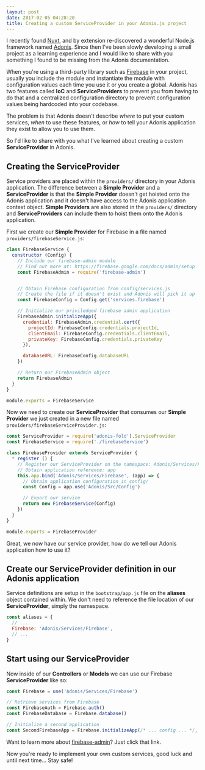 ```yaml
---
layout: post
date: 2017-02-05 04:28:20
title: Creating a custom ServiceProvider in your Adonis.js project
---
```


I recently found [Nuxt][0], and by extension re-discovered a wonderful Node.js framework named [Adonis][1]. Since then 
I've been slowly developing a small project as a learning experience and I would like to share with you something I found to be 
missing from the Adonis documentation.

When you're using a third-party library such as [Firebase][2] in your project, usually you include the module and instantiate 
the module with configuration values each time you use it or you create a global. Adonis has two features called **IoC** 
and **ServiceProviders** to prevent you from having to do that and a centralized configuration directory to prevent configuration 
values being hardcoded into your codebase. 

The problem is that Adonis doesn't describe _where_ to put your custom services, _when_ to use these features, 
or _how_ to tell your Adonis application they exist to allow you to use them.

So I'd like to share with you what I've learned about creating a custom **ServiceProvider** in Adonis.

## Creating the **ServiceProvider** 

Service providers are placed within the `providers/` directory in your Adonis application. The difference between a **Simple Provider** 
and a **ServiceProvider** is that the **Simple Provider** doesn't get hoisted onto the Adonis application and it doesn't have access 
to the Adonis application context object. **Simple Providers** are also stored in the `providers/` directory and **ServiceProviders** 
can include them to hoist them onto the Adonis application.

First we create our **Simple Provider** for Firebase in a file named `providers/firebaseService.js`:

```js
class FirebaseService {
  constructor (Config) {
    // Include our firebase-admin module
    // Find out more at: https://firebase.google.com/docs/admin/setup
    const FirebaseAdmin = require('firebase-admin')


    // Obtain Firebase configuration from config/services.js
    // Create the file if it doesn't exist and Adonis will pick it up
    const FirebaseConfig = Config.get('services.firebase') 

    // Initialize our priviledged firebase admin application
    FirebaseAdmin.initializeApp({
      credential: FirebaseAdmin.credential.cert({
        projectId: FirebaseConfig.credentials.projectId,
        clientEmail: FirebaseConfig.credentials.clientEmail,
        privateKey: FirebaseConfig.credentials.privateKey
      }),

      databaseURL: FirebaseConfig.databaseURL
    })

    // Return our FirebaseAdmin object
    return FirebaseAdmin
  }
}

module.exports = FirebaseService
```

Now we need to create our **ServiceProvider** that consumes our **Simple Provider** we just created in a new file named 
`providers/firebaseServiceProvider.js`:

```js
const ServiceProvider = require('adonis-fold').ServiceProvider
const FirebaseService = require('./firebaseService')

class FirebaseProvider extends ServiceProvider {
  * register () {
    // Register our ServiceProvider on the namespace: Adonis/Services/Firebase
    // Obtain application reference: app
    this.app.bind('Adonis/Services/Firebase', (app) => {
      // Obtain application configuration in config/
      const Config = app.use('Adonis/Src/Config')

      // Export our service
      return new FirebaseService(Config)
    })
  }
}

module.exports = FirebaseProvider
```

Great, we now have our service provider, how do we tell our Adonis application how to use it?

## Create our **ServiceProvider** definition in our Adonis application

Service definitions are setup in the `bootstrap/app.js` file on the **aliases** object contained within. 
We don't need to reference the file location of our **ServiceProvider**, simply the namespace.

```js
const aliases = {
  // ...
  Firebase: 'Adonis/Services/Firebase',
  // ...
}
```

## Start using our **ServiceProvider**

Now inside of our **Controllers** or **Models** we can use our Firebase **ServiceProvider** like so:

```js
const Firebase = use('Adonis/Services/Firebase')

// Retrieve services from Firebase
const FirebaseAuth = Firebase.auth()
const FirebaseDatabase = Firebase.database()

// Initialize a second application
const SecondFirebaseApp = Firebase.initializeApp(/* ... config ... */, "second")
```

Want to learn more about [firebase-admin][3]? Just click that link.

Now you're ready to implement your own custom services, good luck and until next time... Stay safe!

[0]: https://github.com/nuxt/nuxt.js
[1]: http://adonisjs.com/
[2]: https://firebase.google.com/
[3]: https://firebase.google.com/docs/admin/setup
